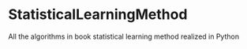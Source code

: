 # StatisticalLearningMethod
All the algorithms in book statistical learning method realized in Python

